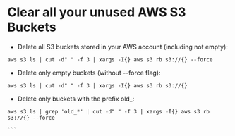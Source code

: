 # Clear all your unused AWS S3 Buckets

- Delete all S3 buckets stored in your AWS account (including not empty):

```
aws s3 ls | cut -d" " -f 3 | xargs -I{} aws s3 rb s3://{} --force
```


- Delete only empty buckets (without --force flag):

```
aws s3 ls | cut -d" " -f 3 | xargs -I{} aws s3 rb s3://{}
```


- Delete only buckets with the prefix old_:
  
````
aws s3 ls | grep 'old_*' | cut -d" " -f 3 | xargs -I{} aws s3 rb s3://{} --force

```
